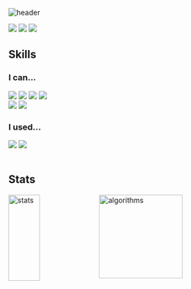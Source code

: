 
![header](https://capsule-render.vercel.app/api?type=waving&color=1A222C&height=300&section=header&text=TaeAhnK's%20Github&fontSize=60&animation=fadeI&fontColor=FFFFFF)

<div>
<a href="https://taeahnk.github.io" target="_blank"> <img href="taeahnk.github.io" src="https://img.shields.io/badge/Portfolio-1a222c?style=flat&logo=refinedgithub&logoColor=white&link=taeahnk.github.io" /></a>
<a href="https://code-in-coffee.tistory.com" target="_blank"><img href="code-in-coffee.tistory.com" src="https://img.shields.io/badge/Blog-B20606?style=flat&logo=tistory&logoColor=white&link=code-in-coffee.tistory.com" /></a>
<img src="https://img.shields.io/badge/tenny0124@naver.com-2DB400?style=flat&logo=naver&logoColor=white" />
</div>

## Skills

<div>
  <div>
    <div align="left" valign="top">
      <h3>I can...</h3>
        <img src="https://img.shields.io/badge/C-A8B9CC?style=for-the-badge&logo=c&logoColor=white" /> 
        <img src="https://img.shields.io/badge/C%2B%2B-00599C?style=for-the-badge&logo=c%2B%2B&logoColor=white" />
        <img src="https://img.shields.io/badge/C%23-68217A?style=for-the-badge&logo=sharp&logoColor=white" />  
        <img src="https://img.shields.io/badge/Python-FFD43B?style=for-the-badge&logo=python&logoColor=blue" /> <br>
        <img src="https://img.shields.io/badge/Unity-100000?style=for-the-badge&logo=unity&logoColor=white" /> 
        <img src="https://img.shields.io/badge/-Unreal%20Engine-313131?style=for-the-badge&logo=unreal-engine&logoColor=white" /> 
    </div>
    <div valign="top">
      <h3>I used...</h3>
        <img src="https://img.shields.io/badge/Bash-121011?style=for-the-badge&logo=gnu-bash&logoColor=white" /> 
        <img src="https://img.shields.io/badge/MySQL-005C84?style=for-the-badge&logo=mysql&logoColor=white" />
    </div>
  </div>
</div>

<br>

## Stats

<div align="left">
  <img alt="stats" align="left" src="https://github-readme-stats.vercel.app/api/top-langs/?username=taeahnk&layout=compact&size_weight=0.1&count_weight=0.5&hide=ASP.NET,ShaderLab,HLSL,Makefile,Assembly,HTML,SCSS,CSS,Ruby,JavaScript" width="35%" height="170" />
  <img alt="algorithms" align="left" src="http://mazassumnida.wtf/api/generate_badge?boj=tenny0124" width=auto height="165"/>
</div>
